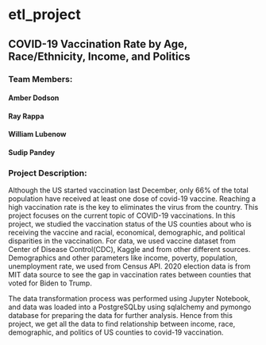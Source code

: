 # etl_project

## COVID-19 Vaccination Rate by Age, Race/Ethnicity, Income, and Politics 

### Team Members:
#### Amber Dodson
#### Ray Rappa
#### William Lubenow
#### Sudip Pandey

### Project Description:
Although the US started vaccination last December, only 66% of the total population have received at least one dose of covid-19 vaccine. Reaching a high vaccination rate is the key to eliminates the virus from the country.  This project focuses on the current topic of COVID-19 vaccinations. In this project, we studied the vaccination status of the US counties about who is receiving the vaccine and racial, economical, demographic, and political disparities in the vaccination. 
For data, we used vaccine dataset from Center of Disease Control(CDC), Kaggle and from other different sources. Demographics and other parameters like income, poverty, population, unemployment rate, we used from Census API.  2020 election data  is from MIT data source to see the gap in vaccination rates between counties that voted for Biden to Trump. 

The data transformation process was performed using Jupyter Notebook, and data was loaded into a PostgreSQLby using sqlalchemy  and pymongo database for preparing the data for further analysis. 
Hence from this project, we get all the data to find relationship between income, race, demographic, and politics of US counties to covid-19 vaccination.
